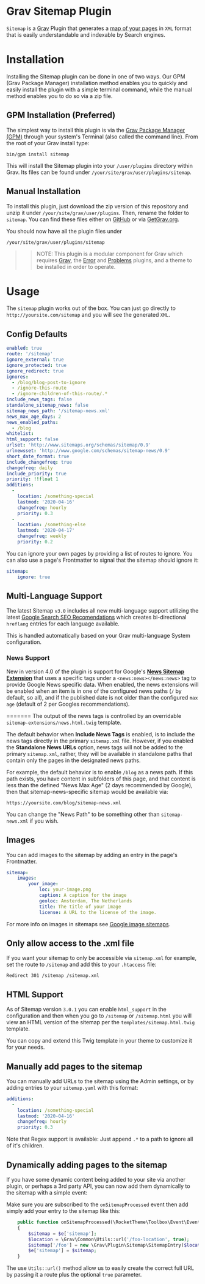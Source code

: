 # Grav Sitemap Plugin

`Sitemap` is a [Grav](https://github.com/getgrav/grav) Plugin that generates a [map of your pages](https://en.wikipedia.org/wiki/Site_map) in `XML` format that is easily understandable and indexable by Search engines.

# Installation

Installing the Sitemap plugin can be done in one of two ways. Our GPM (Grav Package Manager) installation method enables you to quickly and easily install the plugin with a simple terminal command, while the manual method enables you to do so via a zip file.

## GPM Installation (Preferred)

The simplest way to install this plugin is via the [Grav Package Manager (GPM)](https://learn.getgrav.org/advanced/grav-gpm) through your system's Terminal (also called the command line).  From the root of your Grav install type:

    bin/gpm install sitemap

This will install the Sitemap plugin into your `/user/plugins` directory within Grav. Its files can be found under `/your/site/grav/user/plugins/sitemap`.

## Manual Installation

To install this plugin, just download the zip version of this repository and unzip it under `/your/site/grav/user/plugins`. Then, rename the folder to `sitemap`. You can find these files either on [GitHub](https://github.com/getgrav/grav-plugin-sitemap) or via [GetGrav.org](https://getgrav.org/downloads/plugins#extras).

You should now have all the plugin files under

    /your/site/grav/user/plugins/sitemap

>> NOTE: This plugin is a modular component for Grav which requires [Grav](https://github.com/getgrav/grav), the [Error](https://github.com/getgrav/grav-plugin-error) and [Problems](https://github.com/getgrav/grav-plugin-problems) plugins, and a theme to be installed in order to operate.


# Usage

The `sitemap` plugin works out of the box. You can just go directly to `http://yoursite.com/sitemap` and you will see the generated `XML`.

## Config Defaults

```yaml
enabled: true
route: '/sitemap'
ignore_external: true
ignore_protected: true
ignore_redirect: true
ignores:
  - /blog/blog-post-to-ignore
  - /ignore-this-route
  - /ignore-children-of-this-route/.*
include_news_tags: false
standalone_sitemap_news: false
sitemap_news_path: '/sitemap-news.xml'
news_max_age_days: 2
news_enabled_paths:
  - /blog
whitelist:
html_support: false
urlset: 'http://www.sitemaps.org/schemas/sitemap/0.9'
urlnewsset: 'http://www.google.com/schemas/sitemap-news/0.9'
short_date_format: true
include_changefreq: true
changefreq: daily
include_priority: true
priority: !!float 1
additions:
  -
    location: /something-special
    lastmod: '2020-04-16'
    changefreq: hourly
    priority: 0.3
  -
    location: /something-else
    lastmod: '2020-04-17'
    changefreq: weekly
    priority: 0.2
```

You can ignore your own pages by providing a list of routes to ignore. You can also use a page's Frontmatter to signal that the sitemap should ignore it:

```yaml
sitemap:
    ignore: true
```

## Multi-Language Support

The latest Sitemap `v3.0` includes all new multi-language support utilizing the latest [Google Search SEO Recomendations](https://developers.google.com/search/docs/advanced/crawling/localized-versions?hl=en&visit_id=637468720624267418-280936473&rd=2) which creates bi-directional `hreflang` entries for each language available.

This is handled automatically based on your Grav multi-language System configuration.

### News Support

New in version 4.0 of the plugin is support for Google's [**News Sitemap Extension**](https://developers.google.com/search/docs/crawling-indexing/sitemaps/news-sitemap) that uses a specific tags under a `<news:news></news:news>` tag to provide Google News specific data.  When enabled, the news extensions will be enabled when an item is in one of the configured news paths (`/` by default, so all), and if the published date is not older than the configured `max age` (default of 2 per Googles recommendations).


=======
The output of the news tags is controlled by an overridable `sitemap-extensions/news.html.twig` template.

The default behavior when **Include News Tags** is enabled, is to  include the news tags directly in the primary `sitemap.xml` file.  However, if you enabled the **Standalone News URLs** option, news tags will not be added to the primary `sitemap.xml`, rather, they will be available in standalone paths that contain only the pages in the designated news paths.

For example, the default behavior is to enable `/blog` as a news path.  If this path exists, you have content in subfolders of this page, and that content is less than the defined "News Max Age" (2 days recommended by Google), then that sitemap-news-specific sitemap would be available via:

```
https://yoursite.com/blog/sitemap-news.xml
```

You can change the "News Path" to be something other than `sitemap-news.xml` if you wish.


## Images

You can add images to the sitemap by adding an entry in the page's Frontmatter.

```yaml
sitemap:
    images:
        your_image:
            loc: your-image.png
            caption: A caption for the image
            geoloc: Amsterdam, The Netherlands
            title: The title of your image
            license: A URL to the license of the image.
```

For more info on images in sitemaps see [Google image sitemaps](https://support.google.com/webmasters/answer/178636?hl=en).

## Only allow access to the .xml file

If you want your sitemap to only be accessible via `sitemap.xml` for example, set the route to `/sitemap` and add this to your `.htaccess` file:

`Redirect 301 /sitemap /sitemap.xml`

## HTML Support

As of Sitemap version `3.0.1` you can enable `html_support` in the configuration and then when you go to `/sitemap` or `/sitemap.html` you will view an HTML version of the sitemap per the `templates/sitemap.html.twig` template.  

You can copy and extend this Twig template in your theme to customize it for your needs.

## Manually add pages to the sitemap

You can manually add URLs to the sitemap using the Admin settings, or by adding entries to your `sitemap.yaml` with this format:

```yaml
additions:
  -
    location: /something-special
    lastmod: '2020-04-16'
    changefreq: hourly
    priority: 0.3
```
Note that Regex support is available: Just append `.*` to a path to ignore all of it's children.

## Dynamically adding pages to the sitemap

If you have some dynamic content being added to your site via another plugin, or perhaps a 3rd party API, you can now add them dynamically to the sitemap with a simple event:

Make sure you are subscribed to the `onSitemapProcessed` event then add simply add your entry to the sitemap like this:

```php
    public function onSitemapProcessed(\RocketTheme\Toolbox\Event\Event $e)
    {
        $sitemap = $e['sitemap'];
        $location = \Grav\Common\Utils::url('/foo-location', true);
        $sitemap['/foo'] = new \Grav\Plugin\Sitemap\SitemapEntry($location, '2020-07-02', 'weekly', '2.0');
        $e['sitemap'] = $sitemap;
    }
```

The use `Utils::url()` method allow us to easily create the correct full URL by passing it a route plus the optional `true` parameter.
